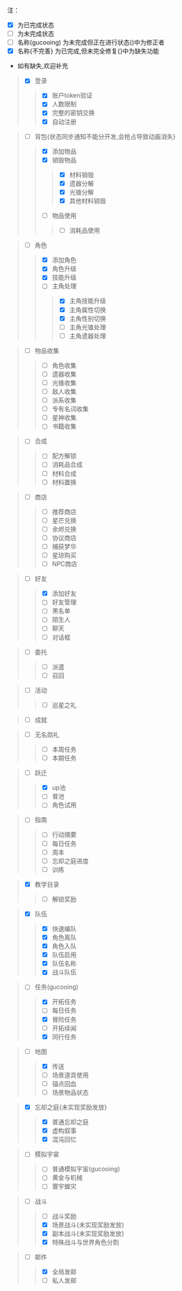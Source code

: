 注：

- [x] 为已完成状态
- [ ] 为未完成状态
- [ ] 名称(gucooing) 为未完成但正在进行状态()中为修正者
- [x] 名称{不完善} 为已完成,但未完全修复{}中为缺失功能
- 如有缺失,欢迎补充

> - [x] 登录
>> - [x] 账户token验证
>> - [x] 人数限制
>> - [x] 完整的密钥交换
>> - [x] 自动注册

> - [ ] 背包{状态同步通知不能分开发,会抢占导致动画消失}
>> - [x] 添加物品
>> - [x] 销毁物品
>>> - [x] 材料销毁
>>> - [x] 遗器分解
>>> - [x] 光锥分解
>>> - [x] 其他材料销毁
>> - [ ] 物品使用
>>> - [ ] 消耗品使用

> - [ ] 角色
>> - [x] 添加角色
>> - [x] 角色升级
>> - [x] 技能升级
>> - [ ] 主角处理
>>> - [x] 主角技能升级
>>> - [x] 主角属性切换
>>> - [x] 主角性别切换
>>> - [ ] 主角光锥处理
>>> - [ ] 主角遗器处理


> - [ ] 物品收集
>> - [ ] 角色收集
>> - [ ] 遗器收集
>> - [ ] 光锥收集
>> - [ ] 敌人收集
>> - [ ] 派系收集
>> - [ ] 专有名词收集
>> - [ ] 星神收集
>> - [ ] 书籍收集

> - [ ] 合成
>> - [ ] 配方解锁
>> - [ ] 消耗品合成
>> - [ ] 材料合成
>> - [ ] 材料置换

> - [ ] 商店
>> - [ ] 推荐商店
>> - [ ] 星芒兑换
>> - [ ] 余烬兑换
>> - [ ] 协议商店
>> - [ ] 捕获梦华
>> - [ ] 星琼购买
>> - [ ] NPC商店

> - [ ] 好友
>> - [x] 添加好友
>> - [ ] 好友管理
>> - [ ] 黑名单
>> - [ ] 陌生人
>> - [ ] 聊天
>> - [ ] 对话框

> - [ ] 委托
>> - [ ] 派遣
>> - [ ] 召回

> - [ ] 活动
>> - [ ] 巡星之礼

> - [ ] 成就

> - [ ] 无名勋礼
>> - [ ] 本周任务
>> - [ ] 本期任务

> - [ ] 跃迁
>> - [x] up池
>> - [ ] 普池
>> - [ ] 角色试用

> - [ ] 指南
>> - [ ] 行动摘要
>> - [ ] 每日任务
>> - [ ] 周本
>> - [ ] 忘却之庭进度
>> - [ ] 训练

> - [x] 教学目录
>> - [ ] 解锁奖励

> - [x] 队伍
>> - [x] 快速编队
>> - [x] 角色离队
>> - [x] 角色入队
>> - [x] 队伍启用
>> - [x] 队伍名称
>> - [x] 战斗队伍

> - [ ] 任务(gucooing)
>> - [x] 开拓任务
>> - [ ] 每日任务
>> - [x] 冒险任务
>> - [ ] 开拓续闻
>> - [x] 同行任务

> - [ ] 地图
>> - [x] 传送
>> - [ ] 场景道具使用
>> - [ ] 锚点回血
>> - [ ] 场景物品状态

> - [x] 忘却之庭{未实现奖励发放}
>> - [x] 普通忘却之庭
>> - [x] 虚构叙事
>> - [x] 混沌回忆

> - [ ] 模拟宇宙
>> - [ ] 普通模拟宇宙(gucooing)
>> - [ ] 黄金与机械
>> - [ ] 寰宇蝗灾

> - [ ]  战斗
>> - [ ] 战斗奖励
>> - [x] 场景战斗{未实现奖励发放}
>> - [x] 副本战斗{未实现奖励发放}
>> - [x] 特殊战斗与世界角色分割

> - [ ] 邮件
>> - [x] 全局发邮
>> - [ ] 私人发邮


